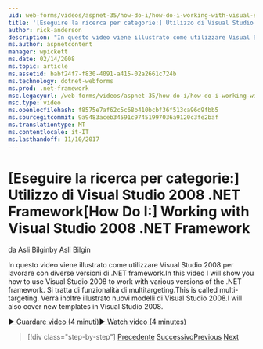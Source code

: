 ```yaml
---
uid: web-forms/videos/aspnet-35/how-do-i/how-do-i-working-with-visual-studio-2008-net-framework
title: '[Eseguire la ricerca per categorie:] Utilizzo di Visual Studio 2008 .NET Framework | Documenti Microsoft'
author: rick-anderson
description: "In questo video viene illustrato come utilizzare Visual Studio 2008 per lavorare con diverse versioni di .NET framework. Si tratta di funzionalità di multitargeting. Verrà inoltre..."
ms.author: aspnetcontent
manager: wpickett
ms.date: 02/14/2008
ms.topic: article
ms.assetid: babf24f7-f830-4091-a415-02a2661c724b
ms.technology: dotnet-webforms
ms.prod: .net-framework
msc.legacyurl: /web-forms/videos/aspnet-35/how-do-i/how-do-i-working-with-visual-studio-2008-net-framework
msc.type: video
ms.openlocfilehash: f8575e7af62c5c68b410bcbf36f513ca96d9fbb5
ms.sourcegitcommit: 9a9483aceb34591c97451997036a9120c3fe2baf
ms.translationtype: MT
ms.contentlocale: it-IT
ms.lasthandoff: 11/10/2017
---
```

<a name="how-do-i-working-with-visual-studio-2008-net-framework"></a><span data-ttu-id="24fa4-105">[Eseguire la ricerca per categorie:] Utilizzo di Visual Studio 2008 .NET Framework</span><span class="sxs-lookup"><span data-stu-id="24fa4-105">[How Do I:] Working with Visual Studio 2008 .NET Framework</span></span>
====================
<span data-ttu-id="24fa4-106">da Asli Bilgin</span><span class="sxs-lookup"><span data-stu-id="24fa4-106">by Asli Bilgin</span></span>

<span data-ttu-id="24fa4-107">In questo video viene illustrato come utilizzare Visual Studio 2008 per lavorare con diverse versioni di .NET framework.</span><span class="sxs-lookup"><span data-stu-id="24fa4-107">In this video I will show you how to use Visual Studio 2008 to work with various versions of the .NET framework.</span></span> <span data-ttu-id="24fa4-108">Si tratta di funzionalità di multitargeting.</span><span class="sxs-lookup"><span data-stu-id="24fa4-108">This is called multi-targeting.</span></span> <span data-ttu-id="24fa4-109">Verrà inoltre illustrato nuovi modelli di Visual Studio 2008.</span><span class="sxs-lookup"><span data-stu-id="24fa4-109">I will also cover new templates in Visual Studio 2008.</span></span>

[<span data-ttu-id="24fa4-110">&#9654; Guardare video (4 minuti)</span><span class="sxs-lookup"><span data-stu-id="24fa4-110">&#9654; Watch video (4 minutes)</span></span>](https://channel9.msdn.com/Blogs/ASP-NET-Site-Videos/how-do-i-working-with-visual-studio-2008-net-framework)

>[!div class="step-by-step"]
<span data-ttu-id="24fa4-111">[Precedente](how-do-i-cascading-style-sheets-in-visual-studio-2008.md)
[Successivo](how-do-i-adding-elements-to-a-css-file-and-create-new-css-on-the-fly.md)</span><span class="sxs-lookup"><span data-stu-id="24fa4-111">[Previous](how-do-i-cascading-style-sheets-in-visual-studio-2008.md)
[Next](how-do-i-adding-elements-to-a-css-file-and-create-new-css-on-the-fly.md)</span></span>
